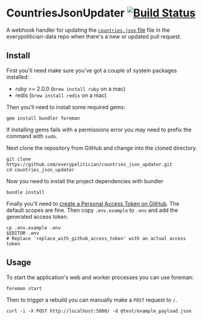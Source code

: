 # CountriesJsonUpdater [![Build Status](https://travis-ci.org/everypolitician/countries_json_updater.svg?branch=master)](https://travis-ci.org/everypolitician/countries_json_updater)

A webhook handler for updating the [`countries.json` file](https://github.com/everypolitician/everypolitician-data/blob/master/countries.json) file in the everypolitician-data repo when there's a new or updated pull request.

## Install

First you'll need make sure you've got a couple of system packages installed:

- ruby >= 2.0.0 (`brew install ruby` on a mac)
- redis (`brew install redis` on a mac)

Then you'll need to install some required gems:

    gem install bundler foreman

If installing gems fails with a permissions error you may need to prefix the command with `sudo`.

Next clone the repository from GitHub and change into the cloned directory.

    git clone https://github.com/everypolitician/countries_json_updater.git
    cd countries_json_updater

Now you need to install the project dependencies with bundler

    bundle install

Finally you'll need to [create a Personal Access Token on GitHub](http://github.com/settings/tokens). The default scopes are fine. Then copy `.env.example` to `.env` and add the generated access token.

    cp .env.example .env
    $EDITOR .env
    # Replace 'replace_with_github_access_token' with an actual access token

## Usage

To start the application's web and worker processes you can use foreman:

    foreman start

Then to trigger a rebuild you can manually make a `POST` request to `/`.

    curl -i -X POST http://localhost:5000/ -d @test/example_payload.json
